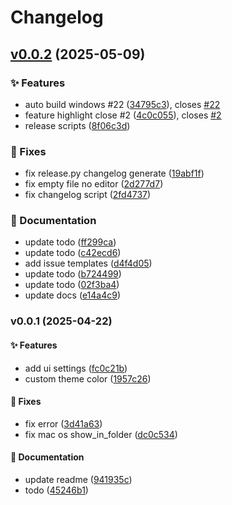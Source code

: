 # Changelog

## [v0.0.2](https://github.com/lona-labs/lonanote/compare/v0.0.1...19abf1f56be19fee6c75bb100855aed28e2e1e2a) (2025-05-09)

### ✨ Features

* auto build windows #22
([34795c3](https://github.com/lona-labs/lonanote/commit/34795c3c9aeaf2bae349377d57dc82e72547113d)),
closes [#22](https://github.com/lona-labs/lonanote/issues/22)
* feature highlight close #2
([4c0c055](https://github.com/lona-labs/lonanote/commit/4c0c055fa678ffcd0e18fc7f9e5c4b54b20a3bbd)),
closes [#2](https://github.com/lona-labs/lonanote/issues/2)
* release scripts
([8f06c3d](https://github.com/lona-labs/lonanote/commit/8f06c3db5868b2c47a0e465e89d76df70ad6f1f4))

### 🐛 Fixes

* fix release.py changelog generate
([19abf1f](https://github.com/lona-labs/lonanote/commit/19abf1f56be19fee6c75bb100855aed28e2e1e2a))
* fix empty file no editor
([2d277d7](https://github.com/lona-labs/lonanote/commit/2d277d7eb557af8c0a82708ff39d22c9343c94e9))
* fix changelog script
([2fd4737](https://github.com/lona-labs/lonanote/commit/2fd47376cad4e4a653b1cbe672ada46340422a20))

### 📝 Documentation

* update todo
([ff299ca](https://github.com/lona-labs/lonanote/commit/ff299ca0a0068424e2776ae70f46866e5ea6d9ba))
* update todo
([c42ecd6](https://github.com/lona-labs/lonanote/commit/c42ecd6a5d3e302d51e9ae3889740e866a982211))
* add issue templates
([d4f4d05](https://github.com/lona-labs/lonanote/commit/d4f4d05622f8bc142984b3553013d7102b97ed0f))
* update todo
([b724499](https://github.com/lona-labs/lonanote/commit/b724499811053ec4d3ab63509e7fec765f4e9194))
* update todo
([02f3ba4](https://github.com/lona-labs/lonanote/commit/02f3ba4a1809da3160a792e4456e49f08a8724bd))
* update docs
([e14a4c9](https://github.com/lona-labs/lonanote/commit/e14a4c96649c7e615dc6c22d8a0332cb55cdef2c))

### v0.0.1 (2025-04-22)

#### ✨ Features

* add ui settings
([fc0c21b](https://github.com/lona-labs/lonanote/commit/fc0c21bae413db0c30709691741a0a51e5f413e1))
* custom theme color
([1957c26](https://github.com/lona-labs/lonanote/commit/1957c261333d677a06336ac516218eea41fc03a6))

#### 🐛 Fixes

* fix error
([3d41a63](https://github.com/lona-labs/lonanote/commit/3d41a639614a1c922a3dafc6c6c8cb7d972c0857))
* fix mac os show_in_folder
([dc0c534](https://github.com/lona-labs/lonanote/commit/dc0c5344b7f1c5f228b8260e8ad2164add3ad1af))

#### 📝 Documentation

* update readme
([941935c](https://github.com/lona-labs/lonanote/commit/941935c8c3ed540c36d81e83f8cdb891ae643d33))
* todo
([45246b1](https://github.com/lona-labs/lonanote/commit/45246b1d818047b461ec2954236cac0a6717793b))
